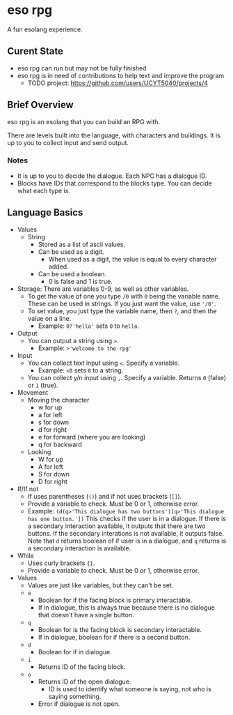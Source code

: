 # eso rpg

A fun esolang experience.

## Curent State

- eso rpg can run but may not be fully finished
- eso rpg is in need of contributions to help text and improve the program
  - TODO project: https://github.com/users/UCYT5040/projects/4

## Brief Overview

eso rpg is an esolang that you can build an RPG with.

There are levels built into the language, with characters and buildings. It is up to you to collect input and send output.

### Notes

- It is up to you to decide the dialogue. Each NPC has a dialogue ID.
- Blocks have IDs that correspond to the blocks type. You can decide what each type is.

## Language Basics

- Values
  - String
    - Stored as a list of ascii values.
    - Can be used as a digit.
      - When used as a digit, the value is equal to every character added.
    - Can be used a boolean.
      - 0 is false and 1 is true.
- Storage: There are variables 0-9, as well as other variables.
  - To get the value of one you type `/0` with `0` being the variable name. These can be used in strings. If you just want the value, use `'/0'`.
  - To set value, you just type the variable name, then `?`, and then the value on a line.
    - Example: `0?'hello'` sets `0` to `hello`.
- Output
  - You can output a string using `>`.
    - Example: `>'welcome to the rpg'`
- Input
  - You can collect text input using `<`. Specify a variable.
    - Example: `<0` sets `0` to a string.
  - You can collect y/n input using `,`. Specify a variable. Returns `0` (false) or `1` (true).
- Movement
  - Moving the character
    - w for up
    - a for left
    - s for down
    - d for right
    - e for forward (where you are looking)
    - q for backward
  - Looking
    - W for up
    - A for left
    - S for down
    - D for right
- If/If not
  - If uses parentheses (`()`) and if not uses brackets (`[]`).
  - Provide a variable to check. Must be 0 or 1, otherwise error.
  - Example: `(d(q>'This dialogue has two buttons')[q>'This dialogue has one button.'])` This checks if the user is in a dialogue. If there is a secondary interaction available, it outputs that there are two buttons. If the secondary interations is not available, it outputs false. Note that `d` returns boolean of if user is in a dialogue, and `q` returns is a secondary interaction is available.
- While
  - Uses curly brackets `{}`.
  - Provide a variable to check. Must be 0 or 1, otherwise error.
- Values
  - Values are just like variables, but they can't be set.
  - `e`
    - Boolean for if the facing block is primary interactable.
    - If in dialogue, this is always true because there is no dialogue that doesn't have a single button.
  - `q`
    - Boolean for is the facing block is secondary interactable.
    - If in dialogue, boolean for if there is a second button.
  - `d`
    - Boolean for if in dialogue.
  - `i`
    - Returns ID of the facing block.
  - `o`
    - Returns ID of the open dialogue.
      - ID is used to identify what someone is saying, not who is saying something.
    - Error if dialogue is not open.
